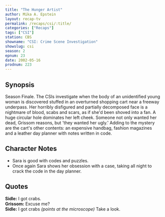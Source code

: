 ```yaml
---
title: "The Hunger Artist"
author: Mika A. Epstein
layout: recap-tv
permalink: /recaps/csi/:title/
categories: ["Recaps"]
tags: ["CSI"]
station: CBS
showname: "CSI: Crime Scene Investigation"
showslug: csi
season: 2
epnum: 23
date: 2002-05-16
prodnum: 223  
---
```


## Synopsis

Season Finale. The CSIs investigate when the body of an unidentified young woman is discovered stuffed in an overturned shopping cart near a freeway underpass. Her horribly disfigured and partially decomposed face is a nightmare of blood, scabs and scars, as if she'd been shoved into a fan. A huge circular hole dominates her left cheek. Someone not only wanted her dead, Grissom reasons, but 'they wanted her ugly.' Adding to the mystery are the cart's other contents: an expensive handbag, fashion magazines and a leather day planner with notes written in code.

## Character Notes

* Sara is good with codes and puzzles.  
* Once again Sara shows her obsession with a case, taking all night to crack the code in the day planner.

## Quotes

**Sidle:** I got crabs.  
**Grissom:** Excuse me?  
**Sidle:** I got crabs _(points at the microscope)_ Take a look.

